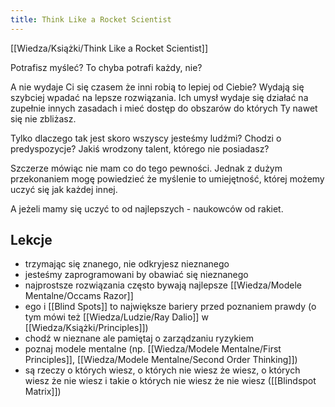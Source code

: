 ```yaml
---
title: Think Like a Rocket Scientist
---
```


[[Wiedza/Książki/Think Like a Rocket Scientist]]

Potrafisz myśleć? To chyba potrafi każdy, nie? 

A nie wydaje Ci się czasem że inni robią to lepiej od Ciebie? Wydają się szybciej wpadać na lepsze rozwiązania. Ich umysł wydaje się działać na zupełnie innych zasadach i mieć dostęp do obszarów do których Ty nawet się nie zbliżasz. 

Tylko dlaczego tak jest skoro wszyscy jesteśmy ludźmi? Chodzi o predyspozycje? Jakiś wrodzony talent, którego nie posiadasz?

Szczerze mówiąc nie mam co do tego pewności. Jednak z dużym przekonaniem mogę powiedzieć że myślenie to umiejętność, której możemy uczyć się jak każdej innej. 

A jeżeli mamy się uczyć to od najlepszych - naukowców od rakiet. 

## Lekcje
- trzymając się znanego, nie odkryjesz nieznanego
- jesteśmy zaprogramowani by obawiać się nieznanego
- najprostsze rozwiązania często bywają najlepsze [[Wiedza/Modele Mentalne/Occams Razor]]
- ego i [[Blind Spots]] to największe bariery przed poznaniem prawdy (o tym mówi też [[Wiedza/Ludzie/Ray Dalio]] w [[Wiedza/Książki/Principles]])
- chodź w nieznane ale pamiętaj o zarządzaniu ryzykiem
- poznaj modele mentalne (np. [[Wiedza/Modele Mentalne/First Principles]], [[Wiedza/Modele Mentalne/Second Order Thinking]])
- są rzeczy o których wiesz, o których nie wiesz że wiesz, o których wiesz że nie wiesz i takie o których nie wiesz że nie wiesz ([[Blindspot Matrix]])